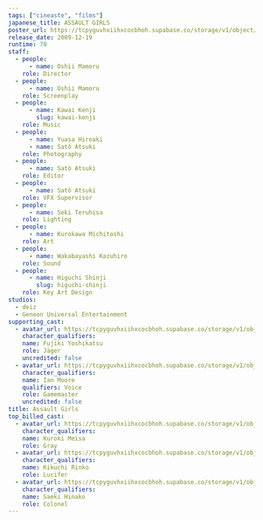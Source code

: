 ```yaml
---
tags: ["cineaste", "films"]
japanese_title: ASSAULT GIRLS
poster_url: https://tcpyguvhxiihxcocbhoh.supabase.co/storage/v1/object/public/godzilla-cineaste-public/content/films/assault-girls-2009/posters/assault-girls-2009.jpg
release_date: 2009-12-19
runtime: 70
staff:
  - people:
      - name: Oshii Mamoru
    role: Director
  - people:
      - name: Oshii Mamoru
    role: Screenplay
  - people:
      - name: Kawai Kenji
        slug: kawai-kenji
    role: Music
  - people:
      - name: Yuasa Hiroaki
      - name: Satô Atsuki
    role: Photography
  - people:
      - name: Satô Atsuki
    role: Editor
  - people:
      - name: Satô Atsuki
    role: VFX Supervisor
  - people:
      - name: Seki Teruhisa
    role: Lighting
  - people:
      - name: Kurokawa Michitoshi
    role: Art
  - people:
      - name: Wakabayashi Kazuhiro
    role: Sound
  - people:
      - name: Higuchi Shinji
        slug: higuchi-shinji
    role: Key Art Design
studios:
  - deiz
  - Geneon Universal Entertainment
supporting_cast:
  - avatar_url: https://tcpyguvhxiihxcocbhoh.supabase.co/storage/v1/object/public/godzilla-cineaste-public/content/films/assault-girls-2009/cast-avatars/yoshikatsu-fujiki-0.jpg
    character_qualifiers:
    name: Fujiki Yoshikatsu
    role: Jäger
    uncredited: false
  - avatar_url: https://tcpyguvhxiihxcocbhoh.supabase.co/storage/v1/object/public/godzilla-cineaste-public/content/films/assault-girls-2009/cast-avatars/ian-moore-0.jpg
    character_qualifiers:
    name: Ian Moore
    qualifiers: Voice
    role: Gamemaster
    uncredited: false
title: Assault Girls
top_billed_cast:
  - avatar_url: https://tcpyguvhxiihxcocbhoh.supabase.co/storage/v1/object/public/godzilla-cineaste-public/content/films/assault-girls-2009/cast-avatars/meisa-kuroki-0.jpg
    character_qualifiers:
    name: Kuroki Meisa
    role: Gray
  - avatar_url: https://tcpyguvhxiihxcocbhoh.supabase.co/storage/v1/object/public/godzilla-cineaste-public/content/films/assault-girls-2009/cast-avatars/rinko-kikuchi-0.jpg
    character_qualifiers:
    name: Kikuchi Rinko
    role: Lucifer
  - avatar_url: https://tcpyguvhxiihxcocbhoh.supabase.co/storage/v1/object/public/godzilla-cineaste-public/content/films/assault-girls-2009/cast-avatars/hinako-saeki-0.jpg
    character_qualifiers:
    name: Saeki Hinako
    role: Colonel
---
```

